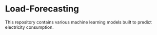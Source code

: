 # Load-Forecasting
This repository contains various machine learning models built to predict electricity consumption.
